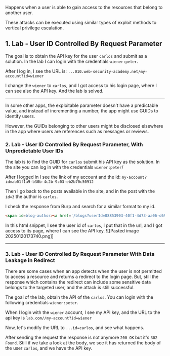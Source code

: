 Happens when a user is able to gain access to the resources that belong to another user.

These attacks can be executed using similar types of exploit methods to vertical privilege escalation.

## 1. Lab - User ID Controlled By Request Parameter

The goal is to obtain the API key for the user `carlos` and submit as a solution. In the lab I can login with the credentials `wiener:peter`.

After I log in, I see the URL is: `...010.web-security-academy.net/my-account?id=wiener`

I change the `wiener` to `carlos`, and I got access to his login page, where I can see also the API key. And the lab is solved.

------------

In some other apps, the exploitable parameter doesn't have a predictable value, and instead of incrementing a number, the app might use GUIDs to identify users.

However, the GUIDs belonging to other users might be disclosed elsewhere in the app where users are references such as messages or reviews.

### 2. Lab - User ID Controlled By Request Parameter, With Unpredictable User IDs

The lab is to find the GUID for `carlos` submit his API key as the solution. In the site you can log in with the credentials `wiener:peter`/

After I logged in I see the link of my account and the id: `my-account?id=ab01f1a9-b30b-4c2b-9c03-eb2b70c50912`

Then I go back to the posts available in the site, and in the post with the `id=3` the author is `carlos`.

I check the response from Burp and search for a similar format to my id.

```html
<span id=blog-author><a href='/blogs?userId=08853903-40f1-4d73-aa06-d69215910c34'>carlos</a></span>
```

In this html snippet, I see the user id of `carlos`, I put that in the url, and I got access to its page, where I can see the API key.
![[Pasted image 20250120173740.png]]

_____

### 3. Lab - User ID Controlled By Request Parameter With Data Leakage in Redirect

There are some cases when an app detects when the user is not permitted to access a resource and returns a redirect to the login page. But, still the response which contains the redirect can include some sensitive data belongs to the targeted user, and the attack is still successful.

The goal of the lab, obtain the API of the `carlos`. You can login with the following credentials `wiener:peter`.

When I login with the `wiener` account, I see my API key, and the URL to the api key is `lab.com//my-account?id=wiener`

Now, let's modify the URL to `...id=carlos`, and see what happens.

After sending the request the response is not anymore `200 OK` but it's `302 Found`. Still if we take a look at the body, we see it has returned the body of the user `carlos`, and we have the API key.

